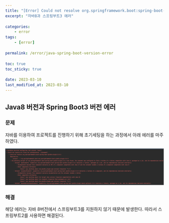 ```yaml
---
title: "[Error] Could not resolve org.springframework.boot:spring-boot-gradle-plugin:3.0.2."
excerpt: "자바8과 스프링부트3 에러"

categories:
    - error
tags:
    - [error]

permalink: /error/java-spring-boot-version-error

toc: true
toc_sticky: true

date: 2023-03-10
last_modified_at: 2023-03-10
---
```


## Java8 버전과 Spring Boot3 버전 에러

### 문제

자바를 이용하여 프로젝트를 진행하기 위해 초기세팅을 하는 과정에서 아래 에러를 마주하였다.

![Alt text](../../assets/images/posts_img/Error/2023-03-10-java8Springboot3Error.png)

### 해결

해당 에러는 자바 8버전에서 스프링부트3를 지원하지 않기 때문에 발생한다. 따라서 스프링부트2를 사용하면 해결된다.